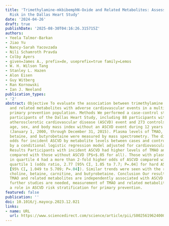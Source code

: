 ```yaml
---
title: 'Trimethylamine-mkbibemphN-Oxide and Related Metabolites: Assessing Cardiovascular
  Risk in the Dallas Heart Study'
date: '2024-04-26'
draft: true
publishDate: '2025-08-30T04:16:26.315715Z'
authors:
- Yeela Talmor-Barkan
- Jiao Yu
- Nancy-Sarah Yacovzada
- Nili Schamroth Pravda
- Colby Ayers
- given=James A., prefix=de, useprefix=true family=Lemos
- W. H. Wilson Tang
- Stanley L. Hazen
- Alon Eisen
- Guy Witberg
- Ran Kornowski
- Ian J. Neeland
publication_types:
- '2'
abstract: Objective To evaluate the association between trimethylamine N-oxide (TMAO)
  and related metabolites with adverse cardiovascular events in a multiethnic urban
  primary prevention population. Methods We performed a case-control study of 361
  participants of the Dallas Heart Study, including 88 participants with an incident
  atherosclerotic cardiovascular disease (ASCVD) event and 273 controls matched for
  age, sex, and body mass index without an ASCVD event during 12 years of follow-up
  (January 1, 2000, through December 31, 2015). Plasma levels of TMAO, choline, carnitine,
  betaine, and butyrobetaine were measured by mass spectrometry. The differential
  odds for incident ASCVD by metabolite levels between cases and controls were compared
  by a conditional logistic regression model adjusted for cardiovascular risk factors.
  Results Participants with incident ASCVD had higher levels of TMAO and related metabolites
  compared with those without ASCVD (P$<$.05 for all). Those with plasma TMAO concentrations
  in quartile 4 had a more than 2-fold higher odds of ASCVD compared with those in
  quartile 1 (odds ratio, 2.77 [95% CI, 1.05 to 7.7; P=.04] for hard ASCVD and 2.41
  [95% CI, 1.049 to 5.709; P=.04]). Similar trends were seen with the related metabolites
  choline, betaine, carnitine, and butyrobetaine. Conclusion Our results suggest that
  TMAO and related metabolites are independently associated with ASCVD events. Although
  further studies are needed, measurement of TMAO and related metabolites may have
  a role in ASCVD risk stratification for primary prevention.
featured: false
publication: ''
doi: 10.1016/j.mayocp.2023.12.021
links:
- name: URL
  url: https://www.sciencedirect.com/science/article/pii/S0025619624000284
---
```


